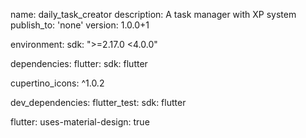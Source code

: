 name: daily_task_creator
description: A task manager with XP system
publish_to: 'none'
version: 1.0.0+1

environment:
  sdk: ">=2.17.0 <4.0.0"

dependencies:
  flutter:
    sdk: flutter

  cupertino_icons: ^1.0.2

dev_dependencies:
  flutter_test:
    sdk: flutter

flutter:
  uses-material-design: true
